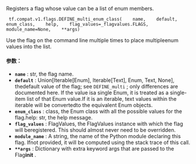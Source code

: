 Registers a flag whose value can be a list of enum members.

```
 tf.compat.v1.flags.DEFINE_multi_enum_class(    name,    default,    enum_class,    help,    flag_values=_flagvalues.FLAGS,    module_name=None,    **args) 
```

Use the flag on the command line multiple times to place multipleenum values into the list.

#### 参数：
- **`name`** : str, the flag name.
- **`default`** : Union[Iterable[Enum], Iterable[Text], Enum, Text, None], thedefault value of the flag; see `DEFINE_multi` ; only differences are documented here. If the value isa single Enum, it is treated as a single-item list of that Enum value.If it is an iterable, text values within the iterable will be convertedto the equivalent Enum objects.
- **`enum_class`** : class, the Enum class with all the possible values for the flag.help: str, the help message.
- **`flag_values`** : FlagValues, the FlagValues instance with which the flag will beregistered. This should almost never need to be overridden.
- **`module_name`** : A string, the name of the Python module declaring this flag. Ifnot provided, it will be computed using the stack trace of this call.
- **`**args`** : Dictionary with extra keyword args that are passed to the Flag**init** .
